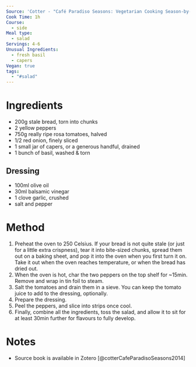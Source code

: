 ```yaml
---
Source: 'Cotter - "Café Paradiso Seasons: Vegetarian Cooking Season-by-Season"'
Cook Time: 1h
Course:
  - side
Meal type:
  - salad
Servings: 4-6
Unusual Ingredients:
  - fresh basil
  - capers
Vegan: true
tags:
  - "#salad"
---
```

# Ingredients

- 200g stale bread, torn into chunks
- 2 yellow peppers
- 750g really ripe rosa tomatoes, halved
- 1/2 red onion, finely sliced
- 1 small jar of capers, or a generous handful, drained
- 1 bunch of basil, washed & torn

## Dressing

- 100ml olive oil
- 30ml balsamic vinegar
- 1 clove garlic, crushed
- salt and pepper

# Method

1. Preheat the oven to 250 Celsius. If your bread is not quite stale (or just for a little extra crispness), tear it into bite-sized chunks, spread them out on a baking sheet, and pop it into the oven when you first turn it on. Take it out when the oven reaches temperature, or when the bread has dried out.
2. When the oven is hot, char the two peppers on the top shelf for ~15min. Remove and wrap in tin foil to steam.
3. Salt the tomatoes and drain them in a sieve. You can keep the tomato juice to add to the dressing, optionally.
4. Prepare the dressing.
5. Peel the peppers, and slice into strips once cool.
6. Finally, combine all the ingredients, toss the salad, and allow it to sit for at least 30min further for flavours to fully develop.

# Notes

- Source book is available in Zotero [@cotterCafeParadisoSeasons2014]